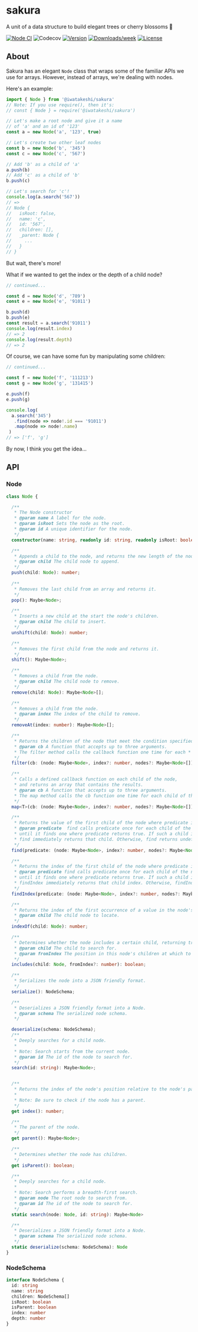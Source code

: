 # sakura
A unit of a data structure to build elegant trees or cherry blossoms 🌸

[![Node CI](https://github.com/iwatakeshi/sakura/workflows/Node%20CI/badge.svg)](https://github.com/iwatakeshi/sakura/actions?query=workflow%3A%22Node+CI%22)
![Codecov](https://img.shields.io/codecov/c/github/iwatakeshi/sakura)
[![Version](https://img.shields.io/npm/v/@iwatakeshi/sakura.svg)](https://www.npmjs.com/package/@iwatakeshi/sakura)
[![Downloads/week](https://img.shields.io/npm/dw/@iwatakeshi/sakura.svg)](https://www.npmjs.com/package/@iwatakeshi/sakura)
[![License](https://img.shields.io/github/license/iwatakeshi/sakura)](https://github.com/iwatakeshi/sakura/blob/master/LICENSE.md)
## About

Sakura has an elegant `Node` class that wraps some of the familiar APIs we use for arrays. However, instead of arrays, we're dealing with nodes.

Here's an example:

```typescript
import { Node } from '@iwatakeshi/sakura'
// Note: If you use require(), then it's:
// const { Node } = require('@iwatakeshi/sakura')

// Let's make a root node and give it a name
// of 'a' and an id of '123'
const a = new Node('a', '123', true)

// Let's create two other leaf nodes
const b = new Node('b', '345')
const c = new Node('c', '567')

// Add 'b' as a child of 'a'
a.push(b)
// Add 'c' as a child of 'b'
b.push(c)

// Let's search for 'c'!
console.log(a.search('567'))
// => 
// Node {
//   isRoot: false,
//   name: 'c',
//   id: '567',
//   children: [],
//   _parent: Node {
//     ...
//   }
// }

```

But wait, there's more!

What if we wanted to get the index or the depth of a child node?

```typescript
// continued...

const d = new Node('d', '789')
const e = new Node('e', '91011')

b.push(d)
b.push(e)
const result = a.search('91011')
console.log(result.index)
// => 2
console.log(result.depth)
// => 2
```

Of course, we can have some fun by manipulating some children:

```typescript
// continued...

const f = new Node('f', '111213')
const g = new Node('g', '131415')

e.push(f)
e.push(g)

console.log(
  a.search('345')
   .find(node => node!.id === '91011')
   .map(node => node!.name)
 )
// => ['f', 'g']
```

By now, I think you get the idea...

## API

### Node

```typescript
class Node {

  /**
   * The Node constructor
   * @param name A label for the node.
   * @param isRoot Sets the node as the root.
   * @param id A unique identifier for the node.
   */
  constructor(name: string, readonly id: string, readonly isRoot: boolean = false);

  /**
   * Appends a child to the node, and returns the new length of the node's children.
   * @param child The child node to append.
   */
  push(child: Node): number;
  
  /**
   * Removes the last child from an array and returns it.
   */
  pop(): Maybe<Node>;

  /**
   * Inserts a new child at the start the node's children.
   * @param child The child to insert.
   */
  unshift(child: Node): number;

  /**
   * Removes the first child from the node and returns it.
   */
  shift(): Maybe<Node>;

  /**
   * Removes a child from the node.
   * @param child The child node to remove.
   */
  remove(child: Node): Maybe<Node>[];

  /**
   * Removes a child from the node.
   * @param index The index of the child to remove.
   */
  removeAt(index: number): Maybe<Node>[];

  /**
   * Returns the children of the node that meet the condition specified in a callback function.
   * @param cb A function that accepts up to three arguments.
   * The filter method calls the callback function one time for each * child of the node.
   */
  filter(cb: (node: Maybe<Node>, index?: number, nodes?: Maybe<Node>[]) => boolean): Maybe<Node>[];

  /**
   * Calls a defined callback function on each child of the node,
   * and returns an array that contains the results.
   * @param cb A function that accepts up to three arguments.
   * The map method calls the cb function one time for each child of the node.
   */
  map<T>(cb: (node: Maybe<Node>, index?: number, nodes?: Maybe<Node>[]) => T): T[];

  /**
   * Returns the value of the first child of the node where predicate is true, and undefined otherwise.
   * @param predicate  find calls predicate once for each child of the node, in ascending order,
   * until it finds one where predicate returns true. If such a child is found,
   * find immediately returns that child. Otherwise, find returns undefined.
   */
  find(predicate: (node: Maybe<Node>, index?: number, nodes?: Maybe<Node>[]) => boolean): Maybe<Node>;

  /**
   * Returns the index of the first child of the node where predicate is true, and -1 otherwise.
   * @param predicate find calls predicate once for each child of the node, in ascending order,
   * until it finds one where predicate returns true. If such a child is found,
   * findIndex immediately returns that child index. Otherwise, findIndex returns -1.
   */
  findIndex(predicate: (node: Maybe<Node>, index?: number, nodes?: Maybe<Node>[]) => boolean): number;

  /**
   * Returns the index of the first occurrence of a value in the node's children.
   * @param child The child node to locate.
   */
  indexOf(child: Node): number;

  /**
   * Determines whether the node includes a certain child, returning true or false as appropriate.
   * @param child The child to search for.
   * @param fromIndex The position in this node's children at which to begin searching for the child.
   */
  includes(child: Node, fromIndex?: number): boolean;

  /**
   * Serializes the node into a JSON friendly format.
   */
  serialize(): NodeSchema;

  /**
   * Deserializes a JSON friendly format into a Node.
   * @param schema The serialized node schema.
   */

  deserialize(schema: NodeSchema);
  /**
   * Deeply searches for a child node.
   *
   * Note: Search starts from the current node.
   * @param id The id of the node to search for.
   */
  search(id: string): Maybe<Node>;


  /**
   * Returns the index of the node's position relative to the node's parent.
   *
   * Note: Be sure to check if the node has a parent.
   */
  get index(): number;

  /**
   * The parent of the node.
   */
  get parent(): Maybe<Node>;

  /**
   * Determines whether the node has children.
   */
  get isParent(): boolean;

  /**
   * Deeply searches for a child node.
   *
   * Note: Search performs a breadth-first search.
   * @param node The root node to search from.
   * @param id The id of the node to search for.
   */
  static search(node: Node, id: string): Maybe<Node>

  /**
   * Deserializes a JSON friendly format into a Node.
   * @param schema The serialized node schema.
   */
  static deserialize(schema: NodeSchema): Node
}
```

### NodeSchema

```typescript
interface NodeSchema {
  id: string
  name: string
  children: NodeSchema[]
  isRoot: boolean
  isParent: boolean
  index: number
  depth: number
}
```
